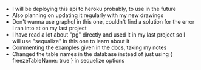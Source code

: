 * I will be deploying this api to heroku probably, to use in the future
* Also planning on updating it regularly with my new drawings
* Don't wanna use graphql in this one, couldn't find a solution for the error I ran into at on my last project 
* I have read a lot about "pg" directly and used it in my last project so I will use "sequalize" in this one to learn about it
* Commenting the examples given in the docs, taking my notes
* Changed the table names in the database instead of just using { freezeTableName: true } in sequelize options